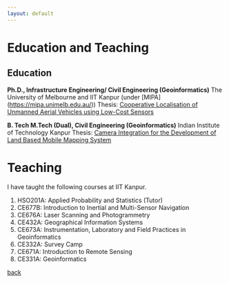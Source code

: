 ```yaml
---
layout: default
---
```


# Education and Teaching

## Education
**Ph.D., Infrastructure Engineering/ Civil Engineering (Geoinformatics)**
The University of Melbourne and IIT Kanpur (under [MIPA] (https://mipa.unimelb.edu.au/))
Thesis: [Cooperative Localisation of Unmanned Aerial Vehicles using Low-Cost Sensors](https://www.google.com/url?q=https%3A%2F%2Fminerva-access.unimelb.edu.au%2Fhandle%2F11343%2F197984&sa=D&sntz=1&usg=AFQjCNFXB8iz2mvas1FqRQqlW_BAiBAhuw)

**B. Tech M.Tech (Dual), Civil Engineering (Geoinformatics)**
Indian Institute of Technology Kanpur
Thesis: [Camera Integration for the Development of Land Based Mobile Mapping System](https://etd.iitk.ac.in:8443/jspui/handle/123456789/12272)


# Teaching
I have taught the following courses at IIT Kanpur.

1. HSO201A: Applied Probability and Statistics (Tutor)
2. CE677B: Introduction to Inertial and Multi-Sensor Navigation
3. CE676A: Laser Scanning and Photogrammetry
4. CE432A: Geographical Information Systems
5. CE673A: Instrumentation, Laboratory and Field Practices in Geoinformatics
6. CE332A: Survey Camp
7. CE671A: Introduction to Remote Sensing
8. CE331A: Geoinformatics

[back](./)
